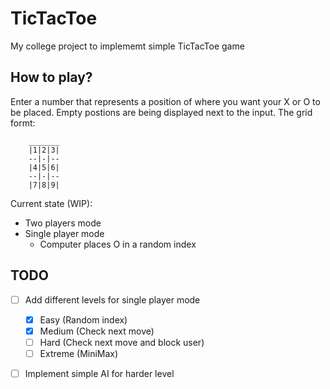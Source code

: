 # TicTacToe
My college project to implememt simple TicTacToe game

## How to play?
Enter a number that represents a position of where you want your X or O to be placed.
Empty postions are being displayed next to the input.
The grid formt:

        _______
        |1|2|3|
        --|-|--
        |4|5|6|
        --|-|--
        |7|8|9|

Current state (WIP):
* Two players mode
* Single player mode
    * Computer places O in a random index

## TODO

- [ ] Add different levels for single player mode
	- [x] Easy (Random index)
    - [x] Medium (Check next move)
    - [ ] Hard (Check next move and block user)
    - [ ] Extreme (MiniMax)
- [ ] Implement simple AI for harder level

